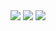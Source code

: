 <img src="https://i.imgur.com/CXZdMe3.png">
<img src="https://i.imgur.com/BYwoAcx.png">
<img src ="https://i.imgur.com/ijm8xag.png">
